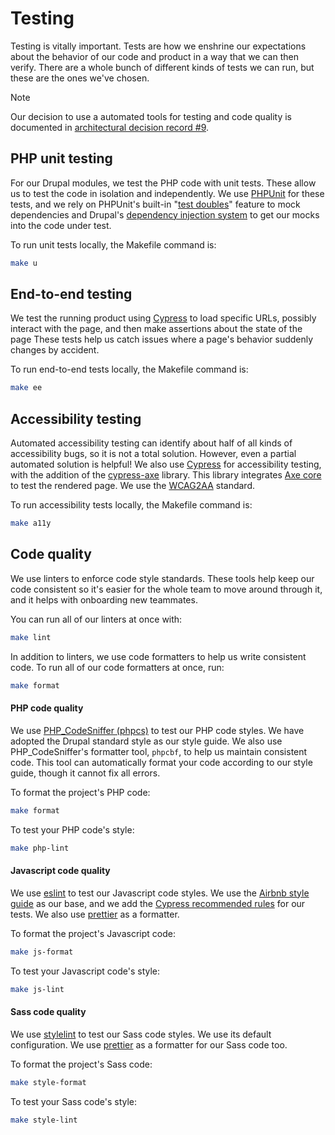 # Testing

Testing is vitally important. Tests are how we enshrine our expectations about
the behavior of our code and product in a way that we can then verify. There are
a whole bunch of different kinds of tests we can run, but these are the ones
we've chosen.

> [!NOTE]  
> Our decision to use a automated tools for testing and code quality is
> documented in
> [architectural decision record #9](../architecture/decisions/0009-we-will-use-a-content-management-system.md).

## PHP unit testing

For our Drupal modules, we test the PHP code with unit tests. These allow us to
test the code in isolation and independently. We use
[PHPUnit](https://phpunit.de/) for these tests, and we rely on PHPUnit's
built-in "[test doubles](https://docs.phpunit.de/en/9.6/test-doubles.html)"
feature to mock dependencies and Drupal's
[dependency
injection system](https://www.drupal.org/docs/drupal-apis/services-and-dependency-injection/services-and-dependency-injection-in-drupal-8)
to get our mocks into the code under test.

To run unit tests locally, the Makefile command is:

```sh
make u
```

## End-to-end testing

We test the running product using [Cypress](https://www.cypress.io/) to load
specific URLs, possibly interact with the page, and then make assertions about
the state of the page These tests help us catch issues where a page's behavior
suddenly changes by accident.

To run end-to-end tests locally, the Makefile command is:

```sh
make ee
```

## Accessibility testing

Automated accessibility testing can identify about half of all kinds of
accessibility bugs, so it is not a total solution. However, even a partial
automated solution is helpful! We also use [Cypress](https://www.cypress.io) for
accessibility testing, with the addition of the
[cypress-axe](https://www.npmjs.com/package/cypress-axe) library. This library
integrates [Axe core](https://github.com/dequelabs/axe-core) to test the
rendered page. We use the [WCAG2AA](https://www.w3.org/WAI/WCAG2AA-Conformance)
standard.

To run accessibility tests locally, the Makefile command is:

```sh
make a11y
```

## Code quality

We use linters to enforce code style standards. These tools help keep our code
consistent so it's easier for the whole team to move around through it, and it
helps with onboarding new teammates.

You can run all of our linters at once with:

```sh
make lint
```

In addition to linters, we use code formatters to help us write consistent code.
To run all of our code formatters at once, run:

```sh
make format
```

#### PHP code quality

We use [PHP_CodeSniffer (phpcs)](https://github.com/squizlabs/PHP_CodeSniffer)
to test our PHP code styles. We have adopted the Drupal standard style as our
style guide. We also use PHP_CodeSniffer's formatter tool, `phpcbf`, to help us
maintain consistent code. This tool can automatically format your code according
to our style guide, though it cannot fix all errors.

To format the project's PHP code:

```sh
make format
```

To test your PHP code's style:

```sh
make php-lint
```

#### Javascript code quality

We use [eslint](https://eslint.org/) to test our Javascript code styles. We use
the [Airbnb style guide](https://airbnb.io/javascript/) as our base, and we
add the [Cypress recommended rules](https://github.com/cypress-io/eslint-plugin-cypress)
for our tests. We also use [prettier](https://prettier.io) as a formatter.

To format the project's Javascript code:

```sh
make js-format
```

To test your Javascript code's style:

```sh
make js-lint
```

#### Sass code quality

We use [stylelint](https://stylelint.io/) to test our Sass code styles. We use
its default configuration. We use [prettier](https://prettier.io) as a formatter
for our Sass code too.

To format the project's Sass code:

```sh
make style-format
```

To test your Sass code's style:

```sh
make style-lint
```

